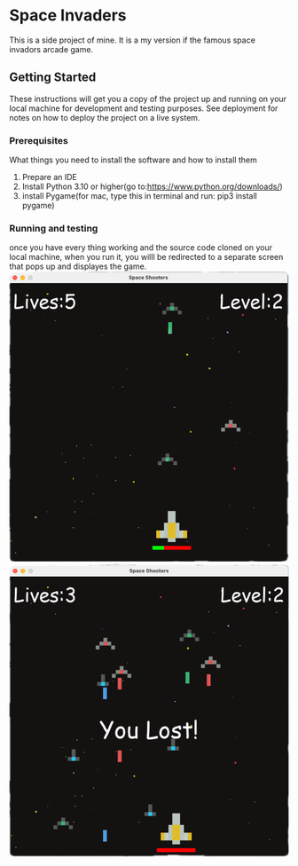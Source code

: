 # Space Invaders
This is a side project of mine. It is a my version if the famous space invadors arcade game. 
## Getting Started
These instructions will get you a copy of the project up and running on your local machine for development and testing purposes. See deployment for notes on how to deploy the project on a live system.
### Prerequisites
What things you need to install the software and how to install them
1. Prepare an IDE
2. Install Python 3.10 or higher(go to:https://www.python.org/downloads/)
3. install Pygame(for mac, type this in terminal and run: pip3 install pygame)
### Running and testing
once you have every thing working and the source code cloned on your local machine, when you run it, you willl be redirected to a separate screen that pops up and displayes the game. 
![Alt text](image.png)
![Alt text](image-1.png)
